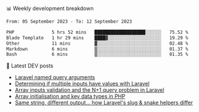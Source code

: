📊 Weekly development breakdown
<!--START_SECTION:waka-->

```txt
From: 05 September 2023 - To: 12 September 2023

PHP              5 hrs 52 mins   ███████████████████░░░░░░   75.52 %
Blade Template   1 hr 29 mins    ████▓░░░░░░░░░░░░░░░░░░░░   19.29 %
Other            11 mins         ▓░░░░░░░░░░░░░░░░░░░░░░░░   02.48 %
Markdown         6 mins          ▒░░░░░░░░░░░░░░░░░░░░░░░░   01.37 %
Bash             6 mins          ▒░░░░░░░░░░░░░░░░░░░░░░░░   01.35 %
```

<!--END_SECTION:waka-->

📕 Latest DEV posts
<!-- BLOG-POST-LIST:START -->
- [Laravel named query arguments](https://dev.to/michaelvickersuk/laravel-named-query-arguments-28kd)
- [Determining if multiple inputs have values with Laravel](https://dev.to/michaelvickersuk/determining-if-multiple-inputs-have-values-with-laravel-km6)
- [Array inputs validation and the N+1 query problem in Laravel](https://dev.to/michaelvickersuk/array-inputs-validation-and-the-n1-query-problem-in-laravel-2agb)
- [Array initialisation and key data types in PHP](https://dev.to/michaelvickersuk/array-initialisation-and-key-data-types-in-php-1e5b)
- [Same string, different output... how Laravel&#39;s slug &amp; snake helpers differ](https://dev.to/michaelvickersuk/same-string-different-output-how-laravels-slug-snake-helpers-differ-1ccj)
<!-- BLOG-POST-LIST:END -->
